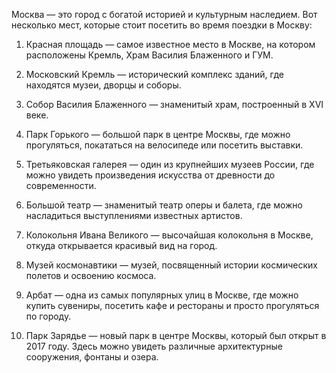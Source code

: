 Москва — это город с богатой историей и культурным наследием. Вот несколько мест, которые стоит посетить во время поездки в Москву:

1. Красная площадь — самое известное место в Москве, на котором расположены Кремль, Храм Василия Блаженного и ГУМ.

2. Московский Кремль — исторический комплекс зданий, где находятся музеи, дворцы и соборы.

3. Собор Василия Блаженного — знаменитый храм, построенный в XVI веке.

4. Парк Горького — большой парк в центре Москвы, где можно прогуляться, покататься на велосипеде или посетить выставки.

5. Третьяковская галерея — один из крупнейших музеев России, где можно увидеть произведения искусства от древности до современности.

6. Большой театр — знаменитый театр оперы и балета, где можно насладиться выступлениями известных артистов.

7. Колокольня Ивана Великого — высочайшая колокольня в Москве, откуда открывается красивый вид на город.

8. Музей космонавтики — музей, посвященный истории космических полетов и освоению космоса.

9. Арбат — одна из самых популярных улиц в Москве, где можно купить сувениры, посетить кафе и рестораны и просто прогуляться по городу.

10. Парк Зарядье — новый парк в центре Москвы, который был открыт в 2017 году. Здесь можно увидеть различные архитектурные сооружения, фонтаны и озера.
